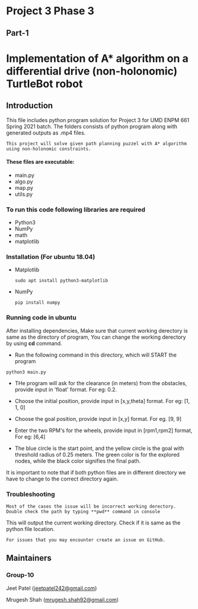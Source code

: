 # Project 3 Phase 3
## Part-1
# Implementation of A* algorithm on a differential drive (non-holonomic) TurtleBot robot


## Introduction 
This file includes python program solution for Project 3 for
UMD ENPM 661 Spring 2021 batch. The folders consists of python
program along with generated outputs as .mp4 files.
  
    This project will solve given path planning puzzel with A* algorithm using non-holonomic constraints.
	
#### These files are executable:
  * main.py
  * algo.py
  * map.py
  * utils.py
       
### To run this code following libraries are required

* Python3
* NumPy
* math
* matplotlib

### Installation (For ubuntu 18.04)
* Matplotlib
  ````
  sudo apt install python3-matplotlib
  ````
* NumPy
  ````
  pip install numpy
  ````
	
### Running code in ubuntu
After installing dependencies, 
Make sure that current working derectory is same as the directory of program,
You can change the working derectory by using **cd** command.

* Run the following command in this directory, which will START the program
````
python3 main.py
````
* THe program will ask for the clearance (in meters) from the obstacles, provide input in 'float' format. For eg: 0.2.
* Choose the initial position, provide input in [x,y,theta] format. For eg: [1, 1, 0]
* Choose the goal position, provide input in [x,y] format. For eg. [9, 9]
* Enter the two RPM's for the wheels, provide input in [rpm1,rpm2] format, For eg: [6,4]

* The blue circle is the start point, and the yellow circle is the goal with threshold radius of 0.25 meters. The green color is for the explored nodes, while the black color signifies the final path. 

It is important to note that if both python files are in different directory
we have to change to the correct directory again.



### Troubleshooting ###
	Most of the cases the issue will be incorrect working derectory.
	Double check the path by typing **pwd** command in console
  This will output the current working directory.
  Check if it is same as the python file location.

	For issues that you may encounter create an issue on GitHub.
  
## Maintainers ##
### Group-10
Jeet Patel (jeetpatel242@gmail.com)

Mrugesh Shah (mrugesh.shah92@gmail.com)



